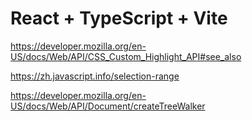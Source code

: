 # React + TypeScript + Vite
https://developer.mozilla.org/en-US/docs/Web/API/CSS_Custom_Highlight_API#see_also

https://zh.javascript.info/selection-range


https://developer.mozilla.org/en-US/docs/Web/API/Document/createTreeWalker